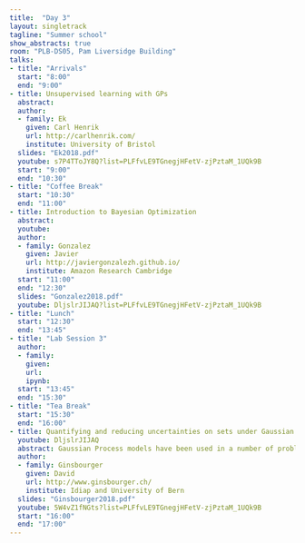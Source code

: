 ```yaml
---
title:  "Day 3"
layout: singletrack
tagline: "Summer school"
show_abstracts: true
room: "PLB-DS05, Pam Liversidge Building"
talks:
- title: "Arrivals"
  start: "8:00"
  end: "9:00"
- title: Unsupervised learning with GPs
  abstract:
  author:
  - family: Ek
    given: Carl Henrik
    url: http://carlhenrik.com/
    institute: University of Bristol
  slides: "Ek2018.pdf"
  youtube: s7P4TToJY8Q?list=PLFfvLE9TGnegjHFetV-zjPztaM_1UQk9B
  start: "9:00"
  end: "10:30"
- title: "Coffee Break"
  start: "10:30"
  end: "11:00"
- title: Introduction to Bayesian Optimization
  abstract:
  youtube:
  author:
  - family: Gonzalez
    given: Javier
    url: http://javiergonzalezh.github.io/
    institute: Amazon Research Cambridge
  start: "11:00"
  end: "12:30"
  slides: "Gonzalez2018.pdf"
  youtube: DljslrJIJAQ?list=PLFfvLE9TGnegjHFetV-zjPztaM_1UQk9B
- title: "Lunch"
  start: "12:30"
  end: "13:45"
- title: "Lab Session 3"
  author:
  - family:
    given:
    url:
    ipynb:
  start: "13:45"
  end: "15:30"
- title: "Tea Break"
  start: "15:30"
  end: "16:00"
- title: Quantifying and reducing uncertainties on sets under Gaussian Process priors
  youtube: DljslrJIJAQ
  abstract: Gaussian Process models have been used in a number of problems where an objective function f needs to be studied based on a drastically 			  limited number of evaluations. Global optimization algorithms based on Gaussian Process models have been investigated for several decades, 			  and have become quite popular notably in design of computer experiments. Also, further classes of problems involving the estimation of   			  sets implicitly defined by f, e.g. sets of excursion above a given threshold, have inspired multiple research developments. In this talk, 			  we will give an overview of recent results and challenges pertaining to the estimation of sets under Gaussian Process priors, with a 			  particular interest for to the quantification and the sequential reduction of associated uncertainties. Based on a series of joint works 			  primarily with Dario Azzimonti, François Bachoc, Julien Bect, Mickaël Binois, Clément Chevalier, Déborah Idier, Ilya Molchanov, Victor 			  Picheny, Yann Richet Jérémy Rohmer and Emmanuel Vazquez.
  author:
  - family: Ginsbourger
    given: David
    url: http://www.ginsbourger.ch/
    institute: Idiap and University of Bern
  slides: "Ginsbourger2018.pdf"
  youtube: 5W4vZ1fNGts?list=PLFfvLE9TGnegjHFetV-zjPztaM_1UQk9B
  start: "16:00"
  end: "17:00"
---
```

